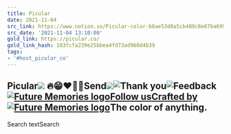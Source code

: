 ```yaml
---
title: Picular
date: 2021-11-04
src_link: https://www.notion.so/Picular-color-b8ae53d8a5cb489c8e67ba699c5f5b36
src_date: '2021-11-04 13:10:00'
gold_link: https://picular.co/
gold_link_hash: 183fcfa239e25bbea4fd73ad960d4b39
tags:
- '#host_picular_co'
---
```



Picular![](https://www.facebook.com/tr?id=526668598248899&ev=PageView&noscript=1)
🔥😁❤️🙌😒Send![](/13d60eb06926692a0ea07b7f4a3a529f.svg)![Thank you](/293248f8eb32bd324a748cdd8660cb57.png)![Feedback](/8b04f2f6a00bf65a2ebc69df5b77e330.png)[![Future Memories logo](/78c3afd9d7650b08c68a5676742efd97.svg)Follow us](https://www.instagram.com/picular.co/ "Follow us on Instagram")[Crafted by![Future Memories logo](/27463e1861f1247d27275bf15520a7bf.svg)](https://futurememories.se/ "Crafted by Future Memories")The color of anything.
----------------------

Search textSearch